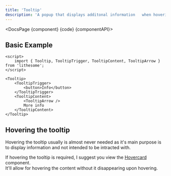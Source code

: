 ```yaml
---
title: 'Tooltip'
description: 'A popup that displays additonal information	when hovering or focusing an element.'
---
```


<script>
	import {DocsPage} from '$site/index.ts';

	import componentAPI from './api';
	import {default as component} from './component.svelte';
	import {default as code} from './component.svelte?raw';
</script>

<DocsPage {component} {code} {componentAPI}>

## Basic Example

```svelte
<script>
	import { Tooltip, TooltipTrigger, TooltipContent, TooltipArrow } from 'lithesome';
</script>

<Tooltip>
	<TooltipTrigger>
		<button>Info</button>
	</TooltipTrigger>
	<TooltipContent>
		<TooltipArrow />
		More info
	</TooltipContent>
</Tooltip>
```

## Hovering the tooltip

Hovering the tooltip usually is almost never needed as it's main purpose is to display information and not intended to be intracted with.

If hovering the tooltip is required, I suggest you view the [Hovercard](/docs/components/hovercard) component.  
It'll allow for hovering the content without it disappearing upon hovering.

</DocsPage>

